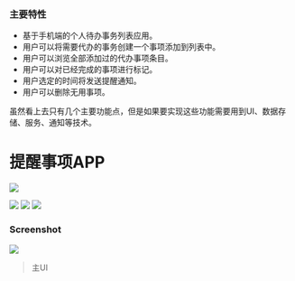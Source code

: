 ### 主要特性

- 基于手机端的个人待办事务列表应用。
- 用户可以将需要代办的事务创建一个事项添加到列表中。
- 用户可以浏览全部添加过的代办事项条目。
- 用户可以对已经完成的事项进行标记。
- 用户选定的时间将发送提醒通知。
- 用户可以删除无用事项。

虽然看上去只有几个主要功能点，但是如果要实现这些功能需要用到UI、数据存储、服务、通知等技术。

# 提醒事项APP

![](https://github.com/CAODONGXING/TododoList/blob/master/logo.jpg)
 
![](https://img.shields.io/github/issues/CAODONGXING/OnlineShop) ![](https://img.shields.io/github/forks/CAODONGXING/OnlineShop) ![](https://img.shields.io/github/stars/CAODONGXING/OnlineShop)

### Screenshot


![](https://github.com/CAODONGXING/TododoList/blob/master/ui.jpg)

> 主UI
